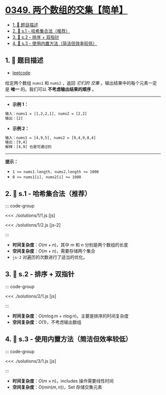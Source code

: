 # [0349. 两个数组的交集【简单】](https://github.com/tnotesjs/TNotes.leetcode/tree/main/notes/0349.%20%E4%B8%A4%E4%B8%AA%E6%95%B0%E7%BB%84%E7%9A%84%E4%BA%A4%E9%9B%86%E3%80%90%E7%AE%80%E5%8D%95%E3%80%91)

<!-- region:toc -->

- [1. 📝 题目描述](#1--题目描述)
- [2. 🎯 s.1 - 哈希集合法（推荐）](#2--s1---哈希集合法推荐)
- [3. 🎯 s.2 - 排序 + 双指针](#3--s2---排序--双指针)
- [4. 🎯 s.3 - 使用内置方法（简洁但效率较低）](#4--s3---使用内置方法简洁但效率较低)

<!-- endregion:toc -->

## 1. 📝 题目描述

- [leetcode](https://leetcode.cn/problems/intersection-of-two-arrays/)

给定两个数组 `nums1` 和 `nums2` ，返回 _它们的 交集_ 。输出结果中的每个元素一定是 **唯一** 的。我们可以 **不考虑输出结果的顺序** 。

---

- **示例 1：**

```txt
输入：nums1 = [1,2,2,1], nums2 = [2,2]
输出：[2]
```

- **示例 2：**

```txt
输入：nums1 = [4,9,5], nums2 = [9,4,9,8,4]
输出：[9,4]
解释：[4,9] 也是可通过的
```

---

**提示：**

- `1 <= nums1.length, nums2.length <= 1000`
- `0 <= nums1[i], nums2[i] <= 1000`

## 2. 🎯 s.1 - 哈希集合法（推荐）

::: code-group

<<< ./solutions/1/1.js [js]

<<< ./solutions/1/2.js [js-2]

:::

- **时间复杂度**：$O(m + n)$，其中 m 和 n 分别是两个数组的长度
- **空间复杂度**：$O(m + n)$，需要存储两个集合
- `js-2` 对遍历的次数进行了适当的优化。

## 3. 🎯 s.2 - 排序 + 双指针

::: code-group

<<< ./solutions/2/1.js [js]

:::

- **时间复杂度**：$O(m \log m + n \log n)$，主要是排序的时间复杂度
- **空间复杂度**：$O(1)$，不考虑输出数组

## 4. 🎯 s.3 - 使用内置方法（简洁但效率较低）

::: code-group

<<< ./solutions/3/1.js [js]

:::

- **时间复杂度**：$O(m × n)$，includes 操作需要线性时间
- **空间复杂度**：$O(min(m, n))$，Set 存储交集元素
